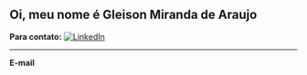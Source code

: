 ## **Oi, meu nome é Gleison Miranda de Araujo**
**Para contato:**
[![LinkedIn](linkedin_icon.png)](https://www.linkedin.com/in/gleison-araujo2)


***

**E-mail**




